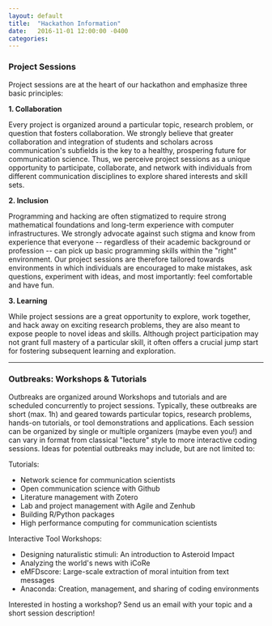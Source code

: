 ```yaml
---
layout: default
title:  "Hackathon Information"
date:   2016-11-01 12:00:00 -0400
categories: 
---
```

### Project Sessions 

Project sessions are at the heart of our hackathon and emphasize three basic principles:

**1. Collaboration**

Every project is organized around a particular topic, research problem, or question that fosters collaboration. We strongly believe that greater collaboration and integration of students and scholars across communication's subfields is the key to a healthy, prospering future for communication science. Thus, we perceive project sessions as a unique opportunity to participate, collaborate, and network with individuals from different communication disciplines to explore shared interests and skill sets.

**2. Inclusion** 

Programming and hacking are often stigmatized to require strong mathematical foundations and long-term experience with computer infrastructures. We strongly advocate against such stigma and know from experience that everyone -- regardless of their academic background or profession -- can pick up basic programming skills within the "right" environment. Our project sessions are therefore tailored towards environments in which individuals are encouraged to make mistakes, ask questions, experiment with ideas, and most importantly: feel comfortable and have fun. 


**3. Learning**

While project sessions are a great opportunity to explore, work together, and hack away on exciting research problems, they are also meant to expose people to novel ideas and skills. Although project participation may not grant full mastery of a particular skill, it often offers a crucial jump start for fostering subsequent learning and exploration. 
 
***

### Outbreaks: Workshops & Tutorials 

Outbreaks are organized around Workshops and tutorials and are scheduled concurrently to project sessions. Typically, these outbreaks are short (max. 1h) and geared towards particular topics, research problems, hands-on tutorials, or tool demonstrations and applications. Each session can be organized by single or multiple organizers (maybe even you!) and can vary in format from classical "lecture" style to more interactive coding sessions. Ideas for potential outbreaks may include, but are not limited to:

Tutorials:  
- Network science for communication scientists  
- Open communication science with Github  
- Literature management with Zotero  
- Lab and project management with Agile and Zenhub  
- Building R/Python packages  
- High performance computing for communication scientists 

Interactive Tool Workshops:  
- Designing naturalistic stimuli: An introduction to Asteroid Impact  
- Analyzing the world's news with iCoRe  
- eMFDscore: Large-scale extraction of moral intuition from text messages  
- Anaconda: Creation, management, and sharing of coding environments 

Interested in hosting a workshop? Send us an email with your topic and a short session description! 